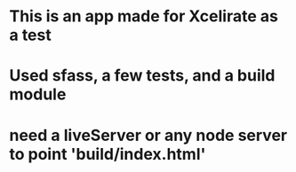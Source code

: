 # This is an app made for Xcelirate as a test
# Used sfass, a few tests, and a build module
# need a liveServer or any node server to point 'build/index.html'